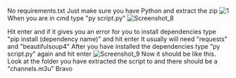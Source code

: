 No requirements.txt
Just make sure you have Python and extract the zip
![1](https://github.com/user-attachments/assets/8fa68fc7-11b0-4e39-9157-19d37f27f2b6)
When you are in cmd type "py script.py"
![Screenshot_8](https://github.com/user-attachments/assets/cd2e37c8-9820-4e2b-ab08-af9b0092f6bb)

Hit enter and if it gives you an error for you to install dependencies type "pip install (dependency name)" and hit enter
It usually will need "requests" and "beautifulsoup4"
After you have installed the dependencies type "py script.py" again and hit enter
![Screenshot_9](https://github.com/user-attachments/assets/4e1e84b1-a377-48c3-9a21-f75b9b60f114)
Now it should be like this.
Look at the folder you have extracted the script to and there should be a "channels.m3u"
Bravo
